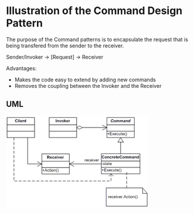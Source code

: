 # Illustration of the Command Design Pattern

The purpose of the Command patterns is to encapsulate the request that is being transfered from the sender to the receiver.

Sender/Invoker -> [Request] -> Receiver

Advantages:
* Makes the code easy to extend by adding new commands
* Removes the coupling between the Invoker and the Receiver

## UML

![Strategy Design Pattern](command.gif)
